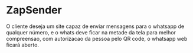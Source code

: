 # ZapSender
O cliente deseja um site capaz de enviar mensagens para o whatsapp de qualquer número, e o whats deve ficar na metade da tela para melhor compreensao, com autorizacao da pessoa pelo QR code, o whatsapp web ficará aberto.
